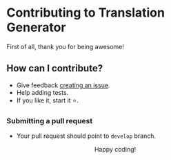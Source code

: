 # Contributing to Translation Generator

First of all, thank you for being awesome!

## How can I contribute?

- Give feedback [creating an issue](https://github.com/hachok/translations-generator/issues/new).
- Help adding tests.
- If you like it, start it ⭐️.

### Submitting a pull request

- Your pull request should point to `develop` branch.

<div align=center>Happy coding!</div>

